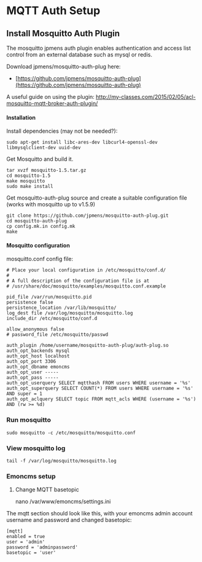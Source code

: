 # MQTT Auth Setup

## Install Mosquitto Auth Plugin

The mosquitto jpmens auth plugin enables authentication and access list control from an external database such as mysql or redis.

Download jpmens/mosquitto-auth-plug here:

- [https://github.com/jpmens/mosquitto-auth-plug](https://github.com/jpmens/mosquitto-auth-plug)

A useful guide on using the plugin: http://my-classes.com/2015/02/05/acl-mosquitto-mqtt-broker-auth-plugin/

#### Installation

Install dependencies (may not be needed?):

    sudo apt-get install libc-ares-dev libcurl4-openssl-dev libmysqlclient-dev uuid-dev
    
Get Mosquitto and build it.

    tar xvzf mosquitto-1.5.tar.gz
    cd mosquitto-1.5
    make mosquitto
    sudo make install
    
Get mosquitto-auth-plug source and create a suitable configuration file (works with mosquitto up to v1.5.9)

    git clone https://github.com/jpmens/mosquitto-auth-plug.git
    cd mosquitto-auth-plug
    cp config.mk.in config.mk
    make

#### Mosquitto configuration

mosquitto.conf config file:

    # Place your local configuration in /etc/mosquitto/conf.d/
    #
    # A full description of the configuration file is at
    # /usr/share/doc/mosquitto/examples/mosquitto.conf.example

    pid_file /var/run/mosquitto.pid
    persistence false
    persistence_location /var/lib/mosquitto/
    log_dest file /var/log/mosquitto/mosquitto.log
    include_dir /etc/mosquitto/conf.d

    allow_anonymous false
    # password_file /etc/mosquitto/passwd

    auth_plugin /home/username/mosquitto-auth-plug/auth-plug.so
    auth_opt_backends mysql
    auth_opt_host localhost
    auth_opt_port 3306
    auth_opt_dbname emoncms
    auth_opt_user -----
    auth_opt_pass -----
    auth_opt_userquery SELECT mqtthash FROM users WHERE username = '%s'
    auth_opt_superquery SELECT COUNT(*) FROM users WHERE username = '%s' AND super = 1
    auth_opt_aclquery SELECT topic FROM mqtt_acls WHERE (username = '%s') AND (rw >= %d)
    
### Run mosquitto

    sudo mosquitto -c /etc/mosquitto/mosquitto.conf
    
### View mosquitto log

    tail -f /var/log/mosquitto/mosquitto.log
    
### Emoncms setup

1. Change MQTT basetopic

    nano /var/www/emoncms/settings.ini
    
The mqtt section should look like this, with your emoncms admin account username and password and changed basetopic:
    
    [mqtt]
    enabled = true
    user = 'admin'
    password = 'adminpassword'
    basetopic = 'user'
